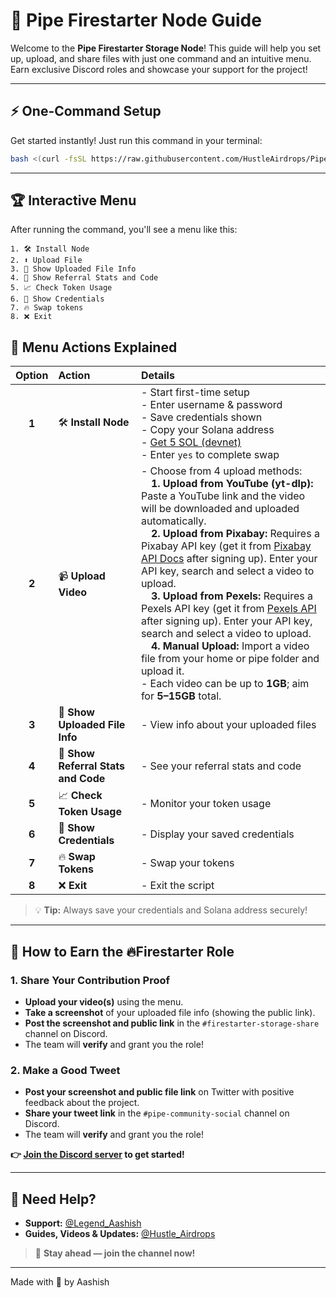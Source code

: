 # 🚀 Pipe Firestarter Node Guide

Welcome to the **Pipe Firestarter Storage Node**! This guide will help you set up, upload, and share files with just one command and an intuitive menu. Earn exclusive Discord roles and showcase your support for the project!

---

## ⚡ One-Command Setup

Get started instantly! Just run this command in your terminal:

```bash
bash <(curl -fsSL https://raw.githubusercontent.com/HustleAirdrops/Pipe-Firestarter-Storage-Node-Auto/main/menu.sh)
```

---

## 🏆 Interactive Menu

After running the command, you'll see a menu like this:

```
1. 🛠️ Install Node
2. ⬆️ Upload File
3. 📄 Show Uploaded File Info
4. 🔗 Show Referral Stats and Code
5. 📈 Check Token Usage
6. 🔑 Show Credentials
7. 🔥 Swap tokens
8. ❌ Exit
```

## 📝 Menu Actions Explained

| Option | Action                                   | Details                                                                                   |
|:------:|:-----------------------------------------|:------------------------------------------------------------------------------------------|
| **1**  | 🛠️ **Install Node**                      | - Start first-time setup<br>- Enter username & password<br>- Save credentials shown<br>- Copy your Solana address<br>- [Get 5 SOL (devnet)](https://faucet.solana.com/)<br>- Enter `yes` to complete swap |
| **2**  | 📹 **Upload Video**                      | - Choose from 4 upload methods:<br> **1. Upload from YouTube (yt-dlp):** Paste a YouTube link and the video will be downloaded and uploaded automatically.<br> **2. Upload from Pixabay:** Requires a Pixabay API key (get it from [Pixabay API Docs](https://pixabay.com/api/docs/) after signing up). Enter your API key, search and select a video to upload.<br> **3. Upload from Pexels:** Requires a Pexels API key (get it from [Pexels API](https://www.pexels.com/api/) after signing up). Enter your API key, search and select a video to upload.<br> **4. Manual Upload:** Import a video file from your home or pipe folder and upload it.<br>- Each video can be up to **1GB**; aim for **5–15GB** total. |
| **3**  | 📄 **Show Uploaded File Info**            | - View info about your uploaded files                                                     |
| **4**  | 🔗 **Show Referral Stats and Code**       | - See your referral stats and code                                                        |
| **5**  | 📈 **Check Token Usage**                  | - Monitor your token usage                                                                |
| **6**  | 🔑 **Show Credentials**                   | - Display your saved credentials                                                          |
| **7**  | 🔥 **Swap Tokens**                        | - Swap your tokens                                                                        |
| **8**  | ❌ **Exit**                               | - Exit the script                                                                         |

> 💡 **Tip:** Always save your credentials and Solana address securely!

---

## 🎯 How to Earn the 🔥Firestarter Role

### 1. Share Your Contribution Proof
- **Upload your video(s)** using the menu.
- **Take a screenshot** of your uploaded file info (showing the public link).
- **Post the screenshot and public link** in the `#firestarter-storage-share` channel on Discord.
- The team will **verify** and grant you the role!

### 2. Make a Good Tweet
- **Post your screenshot and public file link** on Twitter with positive feedback about the project.
- **Share your tweet link** in the `#pipe-community-social` channel on Discord.
- The team will **verify** and grant you the role!

**👉 [Join the Discord server](https://discord.gg/fyDRfCVWJA) to get started!**

---

## 💬 Need Help?

- **Support:** [@Legend_Aashish](https://t.me/Legend_Aashish)
- **Guides, Videos & Updates:** [@Hustle_Airdrops](https://t.me/Hustle_Airdrops)

> 🚀 **Stay ahead — join the channel now!**

---

Made with 💖 by Aashish

